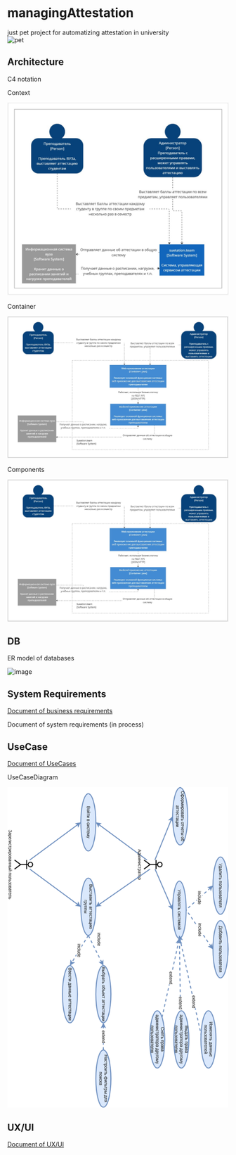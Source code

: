 # managingAttestation
just pet project for automatizing attestation in university <br />
![pet](https://github.com/user-attachments/assets/a36a7fb0-b6f9-4730-9c44-989cb4b8345f)


## Architecture

C4 notation

Context

![image](https://github.com/Nathalie-mac/managingAttestation/blob/main/docs/pics%2Fcontext.jpg)

Container

![image](https://github.com/Nathalie-mac/managingAttestation/blob/main/docs/pics%2Fcontainer.jpg)

Components

![image](https://github.com/Nathalie-mac/managingAttestation/blob/main/docs/pics%2Fcontainer.jpg)


## DB

ER model of databases

![image](https://github.com/user-attachments/assets/e7d54522-9b67-48cf-a5f7-ae8b5c15bd57)

## System Requirements

[Document of business requirements](https://github.com/Nathalie-mac/managingAttestation/blob/main/docs/business.docx)

Document of system requirements (in process)

## UseCase

[Document of UseCases](https://github.com/Nathalie-mac/managingAttestation/blob/main/docs/UseCaseDiagramm.docx)

UseCaseDiagram

![image](https://github.com/Nathalie-mac/managingAttestation/blob/main/docs/schemas/UseCaseDiagram.png)


## UX/UI

[Document of UX/UI](https://github.com/Nathalie-mac/managingAttestation/blob/main/docs/ux.docx)
